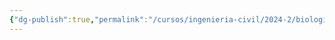 ```yaml
---
{"dg-publish":true,"permalink":"/cursos/ingenieria-civil/2024-2/biologia-de-organismos-y-comunidades/1-origen-de-la-vida-y-diversidad-de-organismos/1-5-diversidad-de-animales/el-reino-animalia/2-subreino-eumetazoa/2-bilateria/2-superfilo-deuterostomia/2-filo-chordata/3-subfilo-vertebrata/3-subfilo-vertebrata/"}
---
```


